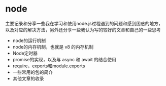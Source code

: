 # node
 主要记录和分享一些我在学习和使用node.js过程遇到的问题和感到困惑的地方，以及对应的解决方法，另外还分享一些我认为写的较好的文章和自己的一些思考
- node的运行机制
- node的内存机制，也就是 v8 的内存机制
- Node定时器
- promise的实现，以及与 async 和 await 的结合使用
- require，exports和module.exports
- 一些常用的包的简介
- 其他文章的收录
